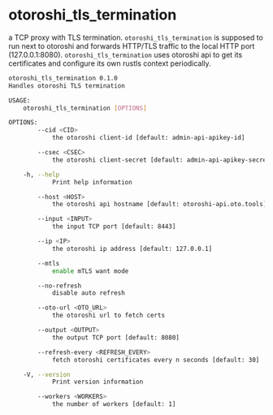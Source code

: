 # otoroshi_tls_termination

a TCP proxy with TLS termination. `otoroshi_tls_termination` is supposed to run next to otoroshi and forwards HTTP/TLS traffic to the local HTTP port (127.0.0.1:8080). `otoroshi_tls_termination` uses otoroshi api to get its certificates and configure its own rustls context periodically.

```sh
otoroshi_tls_termination 0.1.0
Handles otoroshi TLS termination

USAGE:
    otoroshi_tls_termination [OPTIONS]

OPTIONS:
        --cid <CID>
            the otoroshi client-id [default: admin-api-apikey-id]

        --csec <CSEC>
            the otoroshi client-secret [default: admin-api-apikey-secret]

    -h, --help
            Print help information

        --host <HOST>
            the otoroshi api hostname [default: otoroshi-api.oto.tools]

        --input <INPUT>
            the input TCP port [default: 8443]

        --ip <IP>
            the otoroshi ip address [default: 127.0.0.1]

        --mtls
            enable mTLS want mode

        --no-refresh
            disable auto refresh

        --oto-url <OTO_URL>
            the otoroshi url to fetch certs

        --output <OUTPUT>
            the output TCP port [default: 8080]

        --refresh-every <REFRESH_EVERY>
            fetch otoroshi certificates every n seconds [default: 30]

    -V, --version
            Print version information

        --workers <WORKERS>
            the number of workers [default: 1]
```